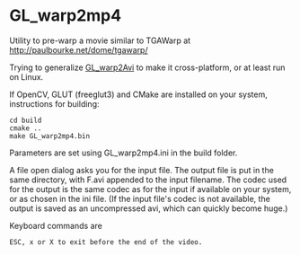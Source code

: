 # GL_warp2mp4
Utility to pre-warp a movie similar to TGAWarp at http://paulbourke.net/dome/tgawarp/

Trying to generalize [GL_warp2Avi](https://github.com/hn-88/GL_warp2Avi) to make it cross-platform, or at least run on Linux.

If OpenCV, GLUT (freeglut3) and CMake are installed on your system, instructions for building:

```
cd build
cmake ..
make GL_warp2mp4.bin

```
Parameters are set using GL_warp2mp4.ini in the build folder.

A file open dialog asks you for the input file. The output file is put in the same directory, with F.avi appended to the input filename. The codec used for the output is the same codec as for the input if available on your system, or as chosen in the ini file. (If the input file's codec is not available, the output is saved as an uncompressed avi, which can quickly become huge.)

Keyboard commands are
```
ESC, x or X to exit before the end of the video.

```



